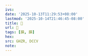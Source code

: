 ```yaml
---
ivs:
date: '2025-10-13T11:29:53+08:00'
lastmod: '2025-10-14T21:46:45-08:00'
title: 󰣠
url: 󰣠
tags: [䑄, 䑄]
hex: 
src: GHZR, DCCV
note:
---
```

